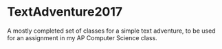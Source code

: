 # TextAdventure2017
A mostly completed set of classes for a simple text adventure, to be used for an assignment in my AP Computer Science class.
